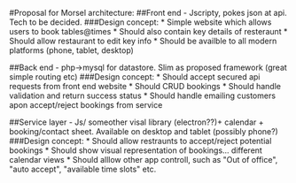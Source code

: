 #Proposal for Morsel architecture: 
##Front end - Jscripty, pokes json at api. Tech to be decided.
###Design concept:
	* Simple website which allows users to book tables@times
	* Should also contain key details of resteraunt
	* Should allow restaurant to edit key info
	* Should be availble to all modern platforms (phone, tablet, desktop)  

##Back end - php->mysql for datastore. Slim as proposed framework (great simple routing etc)
###Design concept:
	* Should accept secured api requests from front end website
	* Should CRUD bookings
	* Should handle validation and return success status
	* Should handle emailing customers apon accept/reject bookings from service
	
##Service layer - Js/ someother visal library (electron??)+ calendar + booking/contact sheet.
Available on desktop and tablet (possibly phone?) 
###Design concept:
	* Should allow restraunts to accept/reject potential bookings
	* Should show visual representation of bookings... different calendar views
	* Should alllow other app controll, such as "Out of office", "auto accept", "available time slots" etc.
